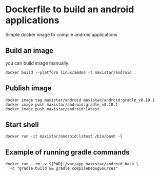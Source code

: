 # Dockerfile to build an android applications

Simple docker image to compile android applications


## Build an image

you can build image manually:

`docker build --platform linux/amd64 -t maxistar/android .`

## Publish image

```
docker image tag maxistar/android maxistar/android:gradle_v8.10.1
docker image push maxistar/android:gradle_v8.10.1
docker image push maxistar/android:latest
```

## Start shell

`docker run -it maxistar/android:latest /bin/bash -l`

## Example of running gradle commands

```
docker run --rm -v ${PWD}:/var/app maxistar/android bash \
  -c "gradle build && gradle compileDebugSources"
```

